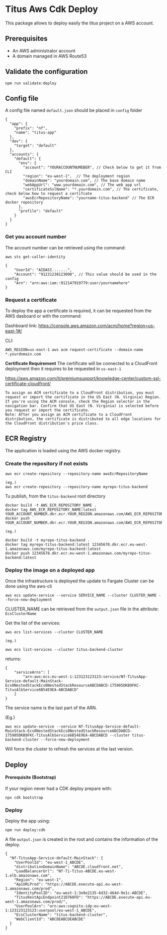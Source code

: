 # Titus Aws Cdk Deploy

This package allows to deploy easily the titus project on a AWS account.

## Prerequisites

- An AWS administrator account
- A domain managed in AWS Route53

## Validate the configuration

```
npm run validate:deploy
```

## Config file
A config file named `default.json` should be placed in `config` folder

```
{
  "app": {
    "prefix": "nf",
    "name": "titus-app"
  },
  "dev": {
    "target": "default"
  },
  "accounts": {
    "default": {
      "env": {
        "account": "YOURACCOUNTNUMEBER", // Check below to get it from CLI
        "region": "eu-west-1",  // The deployment region
        "domainName": "yourdomain.com", // The base domain name
        "webAppUrl": "www.yourdomain.com", // The web app url 
        "certificateSslName": "*.yourdomain.com", // The certificate, check below how to request a certifcate
        "awsEcrRepositoryName": "yourname-titus-backend" // The ECR docker repository
      },
      "profile": "default"
    }
  }
}
```

### Get you account number
The account number can be retrieved using the command:
```
aws sts get-caller-identity

{
    "UserId": "AIDA5I.......",
    "Account": "91231238123098", // This value should be used in the config
    "Arn": "arn:aws:iam::912147919779:user/yournamehere"
}
```

### Request a certificate
To deploy the app a certificate is required, it can be requested from the AWS dasboard or with the command:

Dashboard link:
https://console.aws.amazon.com/acm/home?region=us-east-1#/

CLI: 
```
AWS_REGION=us-east-1 aws acm request-certificate --domain-name *.yourdomain.com
```

**Certificate Requirement**
The certificate will be connected to a CloudFront deployment then it requires to be requested in `us-east-1`

https://aws.amazon.com/it/premiumsupport/knowledge-center/custom-ssl-certificate-cloudfront/
```
To assign an ACM certificate to a CloudFront distribution, you must request or import the certificate in the US East (N. Virginia) Region. If you're using the ACM console, check the Region selector in the navigation bar. Confirm that US East (N. Virginia) is selected before you request or import the certificate.
Note: After you assign an ACM certificate to a CloudFront distribution, the certificate is distributed to all edge locations for the CloudFront distribution's price class.
```  

## ECR Registry
The application is loaded using the AWS docker registry.

### Create the repository if not exists

```
aws ecr create-repository --repository-name awsEcrRepositoryName

(eg.)
aws ecr create-repository --repository-name myrepo-titus-backend
```

Tu publish, from the `titus-backend` root directory
```
docker build -t AWS_ECR_REPOSITORY_NAME .
docker tag AWS_ECR_REPOSITORY_NAME:latest YOUR_ACCOUNT_NUMBER.dkr.ecr.YOUR_REGION.amazonaws.com/AWS_ECR_REPOSITORY_NAME:latest
docker push YOUR_ACCOUNT_NUMBER.dkr.ecr.YOUR_REGION.amazonaws.com/AWS_ECR_REPOSITORY_NAME:latest

(eg.)

docker build -t myrepo-titus-backend .
docker tag myrepo-titus-backend:latest 12345678.dkr.ecr.eu-west-1.amazonaws.com/myrepo-titus-backend:latest
docker push 12345678.dkr.ecr.eu-west-1.amazonaws.com/myrepo-titus-backend:latest
```

### Deploy the image on a deployed app
Once the infrastructure is deployed the update to Fargate Cluster can be done using the aws-cli

```
aws ecs update-service --service SERVICE_NAME --cluster CLUSTER_NAME --force-new-deployment
```

CLUSTER_NAME can be retrieved from the `output.json` file in the attribute: `EcsClusterName`

Get the list of the services:

```
aws ecs list-services --cluster CLUSTER_NAME

(eg.)

aws ecs list-services --cluster titus-backend-cluster
``` 

returns:
```
{
    "serviceArns": [
        "arn:aws:ecs:eu-west-1:123123123123:service/Nf-TitusApp-Service-default-MainStack-Ecs0NestedStackEcs0NestedStackResourceABCDABCD-175905DKB9FKC-TitusAlbService6B54E9EA-ABCDABCD"
    ]
}
```

The service name is the last part of the ARN.

(Eg.)
```
aws ecs update-service --service Nf-TitusApp-Service-default-MainStack-Ecs0NestedStackEcs0NestedStackResourceABCDABCD-175905DKB9FKC-TitusAlbService6B54E9EA-ABCDABCD --cluster titus-backend-cluster --force-new-deployment
```

Will force the cluster to refresh the services at the last version.

## Deploy

#### Prerequisite (Bootstrap)
If your region never had a CDK deploy prepare with:

```
npx cdk bootstrap
```

### Deploy

Deploy the app using:

```
npm run deploy:cdk
```

A file `output.json` is created in the root and contains the information of the deploy.

```
{
  "Nf-TitusApp-Service-default-MainStack": {
    "UserPoolId": "eu-west-1_ABCDE",
    "distributionDomainName": "ABCDE.cloudfront.net",
    "LoadBalancerUrl": "Nf-Ti-Titus-ABCDE.eu-west-1.elb.amazonaws.com",
    "Region": "eu-west-1",
    "ApiURLProd": "https://ABCDE.execute-api.eu-west-1.amazonaws.com/prod",
    "IdentityPoolID": "eu-west-1:3e9e2135-6d32-464d-9e1c-ABCDE",
    "TitusRestApiEndpoint21D760FD": "https://ABCDE.execute-api.eu-west-1.amazonaws.com/prod/",
    "UserPoolArn": "arn:aws:cognito-idp:eu-west-1:123123123123:userpool/eu-west-1_ABCDE",
    "EcsClusterName": "titus-backend-cluster",
    "WebClientId": "ABCDEABCDEABCDE"
  }
}
```

